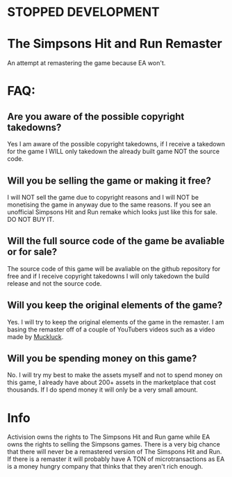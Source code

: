 # STOPPED DEVELOPMENT

# The Simpsons Hit and Run Remaster
An attempt at remastering the game because EA won't.

# FAQ:
## Are you aware of the possible copyright takedowns?
Yes I am aware of the possible copyright takedowns, if I receive a takedown for the game I WILL only takedown the already built game NOT the source code.

## Will you be selling the game or making it free?
I will NOT sell the game due to copyright reasons and I will NOT be monetising the game in anyway due to the same reasons. If you see an unofficial Simpsons Hit and Run remake which looks just like this for sale. DO NOT BUY IT.

## Will the full source code of the game be avaliable or for sale?
The source code of this game will be avaliable on the github repository for free and if I receive copyright takedowns I will only takedown the build release and not the source code.

## Will you keep the original elements of the game?
Yes. I will try to keep the original elements of the game in the remaster. I am basing the remaster off of a couple of YouTubers videos such as a video made by [Muckluck](https://www.youtube.com/watch?v=N7Ax_CmU6Y4).

## Will you be spending money on this game?
No. I will try my best to make the assets myself and not to spend money on this game, I already have about 200+ assets in the marketplace that cost thousands. If I do spend money it will only be a very small amount.

# Info
Activision owns the rights to The Simpsons Hit and Run game while EA owns the rights to selling the Simpsons games. There is a very big chance that there will never be a remastered version of The Simspons Hit and Run. If there is a remaster it will probably have A TON of microtransactions as EA is a money hungry company that thinks that they aren't rich enough.
